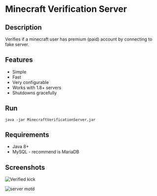# Minecraft Verification Server

## Description

Verifies if a minecraft user has premium (paid) account by connecting to fake server.

## Features

* Simple
* Fast
* Very configurable
* Works with 1.8+ servers
* Shutdowns gracefully

## Run

    java -jar MinecraftVerificationServer.jar

## Requirements

* Java 8+
* MySQL - recommend is MariaDB

## Screenshots

![Verified kick](https://i.imgur.com/WhyeYJW.png)

![server motd](https://i.imgur.com/tQkO2Gb.png)
